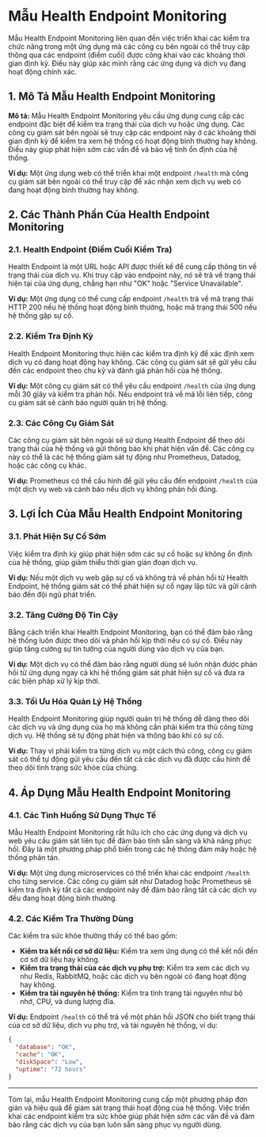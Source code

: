 # Mẫu Health Endpoint Monitoring

Mẫu Health Endpoint Monitoring liên quan đến việc triển khai các kiểm tra chức năng trong một ứng dụng mà các công cụ bên ngoài có thể truy cập thông qua các endpoint (điểm cuối) được công khai vào các khoảng thời gian định kỳ. Điều này giúp xác minh rằng các ứng dụng và dịch vụ đang hoạt động chính xác.

## 1. Mô Tả Mẫu Health Endpoint Monitoring

**Mô tả:** Mẫu Health Endpoint Monitoring yêu cầu ứng dụng cung cấp các endpoint đặc biệt để kiểm tra trạng thái của dịch vụ hoặc ứng dụng. Các công cụ giám sát bên ngoài sẽ truy cập các endpoint này ở các khoảng thời gian định kỳ để kiểm tra xem hệ thống có hoạt động bình thường hay không. Điều này giúp phát hiện sớm các vấn đề và bảo vệ tính ổn định của hệ thống.

**Ví dụ:** Một ứng dụng web có thể triển khai một endpoint `/health` mà công cụ giám sát bên ngoài có thể truy cập để xác nhận xem dịch vụ web có đang hoạt động bình thường hay không.

## 2. Các Thành Phần Của Health Endpoint Monitoring

### 2.1. Health Endpoint (Điểm Cuối Kiểm Tra)

Health Endpoint là một URL hoặc API được thiết kế để cung cấp thông tin về trạng thái của dịch vụ. Khi truy cập vào endpoint này, nó sẽ trả về trạng thái hiện tại của ứng dụng, chẳng hạn như "OK" hoặc "Service Unavailable".

**Ví dụ:** Một ứng dụng có thể cung cấp endpoint `/health` trả về mã trạng thái HTTP 200 nếu hệ thống hoạt động bình thường, hoặc mã trạng thái 500 nếu hệ thống gặp sự cố.

### 2.2. Kiểm Tra Định Kỳ

Health Endpoint Monitoring thực hiện các kiểm tra định kỳ để xác định xem dịch vụ có đang hoạt động hay không. Các công cụ giám sát sẽ gửi yêu cầu đến các endpoint theo chu kỳ và đánh giá phản hồi của hệ thống.

**Ví dụ:** Một công cụ giám sát có thể yêu cầu endpoint `/health` của ứng dụng mỗi 30 giây và kiểm tra phản hồi. Nếu endpoint trả về mã lỗi liên tiếp, công cụ giám sát sẽ cảnh báo người quản trị hệ thống.

### 2.3. Các Công Cụ Giám Sát

Các công cụ giám sát bên ngoài sẽ sử dụng Health Endpoint để theo dõi trạng thái của hệ thống và gửi thông báo khi phát hiện vấn đề. Các công cụ này có thể là các hệ thống giám sát tự động như Prometheus, Datadog, hoặc các công cụ khác.

**Ví dụ:** Prometheus có thể cấu hình để gửi yêu cầu đến endpoint `/health` của một dịch vụ web và cảnh báo nếu dịch vụ không phản hồi đúng.

## 3. Lợi Ích Của Mẫu Health Endpoint Monitoring

### 3.1. Phát Hiện Sự Cố Sớm

Việc kiểm tra định kỳ giúp phát hiện sớm các sự cố hoặc sự không ổn định của hệ thống, giúp giảm thiểu thời gian gián đoạn dịch vụ.

**Ví dụ:** Nếu một dịch vụ web gặp sự cố và không trả về phản hồi từ Health Endpoint, hệ thống giám sát có thể phát hiện sự cố ngay lập tức và gửi cảnh báo đến đội ngũ phát triển.

### 3.2. Tăng Cường Độ Tin Cậy

Bằng cách triển khai Health Endpoint Monitoring, bạn có thể đảm bảo rằng hệ thống luôn được theo dõi và phản hồi kịp thời nếu có sự cố. Điều này giúp tăng cường sự tin tưởng của người dùng vào dịch vụ của bạn.

**Ví dụ:** Một dịch vụ có thể đảm bảo rằng người dùng sẽ luôn nhận được phản hồi từ ứng dụng ngay cả khi hệ thống giám sát phát hiện sự cố và đưa ra các biện pháp xử lý kịp thời.

### 3.3. Tối Ưu Hóa Quản Lý Hệ Thống

Health Endpoint Monitoring giúp người quản trị hệ thống dễ dàng theo dõi các dịch vụ và ứng dụng của họ mà không cần phải kiểm tra thủ công từng dịch vụ. Hệ thống sẽ tự động phát hiện và thông báo khi có sự cố.

**Ví dụ:** Thay vì phải kiểm tra từng dịch vụ một cách thủ công, công cụ giám sát có thể tự động gửi yêu cầu đến tất cả các dịch vụ đã được cấu hình để theo dõi tình trạng sức khỏe của chúng.

## 4. Áp Dụng Mẫu Health Endpoint Monitoring

### 4.1. Các Tình Huống Sử Dụng Thực Tế

Mẫu Health Endpoint Monitoring rất hữu ích cho các ứng dụng và dịch vụ web yêu cầu giám sát liên tục để đảm bảo tính sẵn sàng và khả năng phục hồi. Đây là một phương pháp phổ biến trong các hệ thống đám mây hoặc hệ thống phân tán.

**Ví dụ:** Một ứng dụng microservices có thể triển khai các endpoint `/health` cho từng service. Các công cụ giám sát như Datadog hoặc Prometheus sẽ kiểm tra định kỳ tất cả các endpoint này để đảm bảo rằng tất cả các dịch vụ đều đang hoạt động bình thường.

### 4.2. Các Kiểm Tra Thường Dùng

Các kiểm tra sức khỏe thường thấy có thể bao gồm:

- **Kiểm tra kết nối cơ sở dữ liệu:** Kiểm tra xem ứng dụng có thể kết nối đến cơ sở dữ liệu hay không.
- **Kiểm tra trạng thái của các dịch vụ phụ trợ:** Kiểm tra xem các dịch vụ như Redis, RabbitMQ, hoặc các dịch vụ bên ngoài có đang hoạt động hay không.
- **Kiểm tra tài nguyên hệ thống:** Kiểm tra tình trạng tài nguyên như bộ nhớ, CPU, và dung lượng đĩa.

**Ví dụ:** Endpoint `/health` có thể trả về một phản hồi JSON cho biết trạng thái của cơ sở dữ liệu, dịch vụ phụ trợ, và tài nguyên hệ thống, ví dụ:

```json
{
  "database": "OK",
  "cache": "OK",
  "diskSpace": "Low",
  "uptime": "72 hours"
}
```

---

Tóm lại, mẫu Health Endpoint Monitoring cung cấp một phương pháp đơn giản và hiệu quả để giám sát trạng thái hoạt động của hệ thống. Việc triển khai các endpoint kiểm tra sức khỏe giúp phát hiện sớm các vấn đề và đảm bảo rằng các dịch vụ của bạn luôn sẵn sàng phục vụ người dùng.